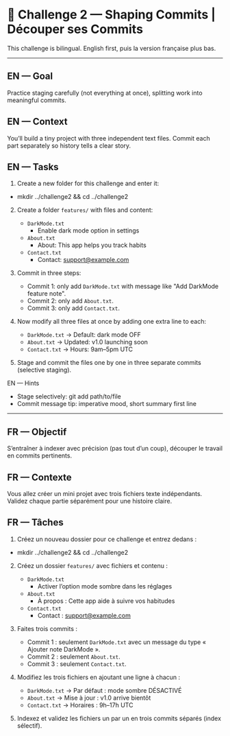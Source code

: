 # 🧩 Challenge 2 — Shaping Commits | Découper ses Commits

This challenge is bilingual. English first, puis la version française plus bas.

---

## EN — Goal

Practice staging carefully (not everything at once), splitting work into meaningful commits.

## EN — Context

You’ll build a tiny project with three independent text files. Commit each part separately so history tells a clear story.

## EN — Tasks

1. Create a new folder for this challenge and enter it:

- mkdir ../challenge2 && cd ../challenge2

2. Create a folder `features/` with files and content:
   - `DarkMode.txt`
     - Enable dark mode option in settings
   - `About.txt`
     - About: This app helps you track habits
   - `Contact.txt`
     - Contact: support@example.com
3. Commit in three steps:
   - Commit 1: only add `DarkMode.txt` with message like "Add DarkMode feature note".
   - Commit 2: only add `About.txt`.
   - Commit 3: only add `Contact.txt`.
4. Now modify all three files at once by adding one extra line to each:

   - `DarkMode.txt` -> Default: dark mode OFF
   - `About.txt` -> Updated: v1.0 launching soon
   - `Contact.txt` -> Hours: 9am–5pm UTC

5. Stage and commit the files one by one in three separate commits (selective staging).

EN — Hints

- Stage selectively: git add path/to/file
- Commit message tip: imperative mood, short summary first line

---

## FR — Objectif

S’entraîner à indexer avec précision (pas tout d’un coup), découper le travail en commits pertinents.

## FR — Contexte

Vous allez créer un mini projet avec trois fichiers texte indépendants. Validez chaque partie séparément pour une histoire claire.

## FR — Tâches

1. Créez un nouveau dossier pour ce challenge et entrez dedans :

- mkdir ../challenge2 && cd ../challenge2

2. Créez un dossier `features/` avec fichiers et contenu :
   - `DarkMode.txt`
     - Activer l’option mode sombre dans les réglages
   - `About.txt`
     - À propos : Cette app aide à suivre vos habitudes
   - `Contact.txt`
     - Contact : support@example.com
3. Faites trois commits :
   - Commit 1 : seulement `DarkMode.txt` avec un message du type « Ajouter note DarkMode ».
   - Commit 2 : seulement `About.txt`.
   - Commit 3 : seulement `Contact.txt`.
4. Modifiez les trois fichiers en ajoutant une ligne à chacun :

   - `DarkMode.txt` -> Par défaut : mode sombre DÉSACTIVÉ
   - `About.txt` -> Mise à jour : v1.0 arrive bientôt
   - `Contact.txt` -> Horaires : 9h–17h UTC

5. Indexez et validez les fichiers un par un en trois commits séparés (index sélectif).
